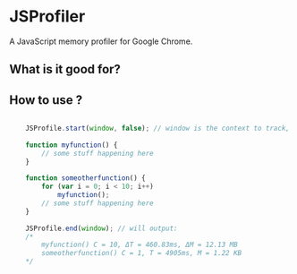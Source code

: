 ﻿# JSProfiler

A JavaScript memory profiler for Google Chrome.

## What is it good for?
	

## How to use ?

```javascript

	JSProfile.start(window, false); // window is the context to track, false means no realtime tracking should happen
	
	function myfunction() {
	    // some stuff happening here
	}
	
	function someotherfunction() {
		for (var i = 0; i < 10; i++)
			myfunction();
	    // some stuff happening here
	}
	
	JSProfile.end(window); // will output:
	/*
		myfunction() C = 10, ΔT = 460.83ms, ΔM = 12.13 MB
		someotherfunction() C = 1, T = 4905ms, M = 1.22 KB
	*/
	
```

## 